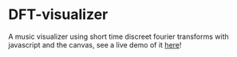 # DFT-visualizer
A music visualizer using short time discreet fourier transforms with javascript and the canvas, see a live demo of it [here](https://sdegueldre.github.io/DFT-visualizer/)!
